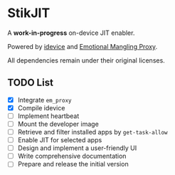 # StikJIT

A **work-in-progress** on-device JIT enabler.

Powered by [idevice](https://github.com/jkcoxson/idevice) and [Emotional Mangling Proxy](https://github.com/SideStore/em_proxy).

All dependencies remain under their original licenses.

## TODO List  

- [X] Integrate `em_proxy`  
- [X] Compile idevice 
- [ ] Implement heartbeat
- [ ] Mount the developer image     
- [ ] Retrieve and filter installed apps by `get-task-allow`  
- [ ] Enable JIT for selected apps  
- [ ] Design and implement a user-friendly UI  
- [ ] Write comprehensive documentation  
- [ ] Prepare and release the initial version  
